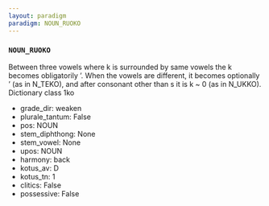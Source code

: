```yaml
---
layout: paradigm
paradigm: NOUN_RUOKO
---
```

### ` NOUN_RUOKO `

Between three vowels where k is surrounded by same vowels the k becomes obligatorily ’. When the vowels are different, it becomes optionally ’ (as in N_TEKO), and after consonant other than s it is k ~ 0 (as in N_UKKO). Dictionary class 1ko
* grade_dir: weaken
* plurale_tantum: False
* pos: NOUN
* stem_diphthong: None
* stem_vowel: None
* upos: NOUN
* harmony: back
* kotus_av: D
* kotus_tn: 1
* clitics: False
* possessive: False
